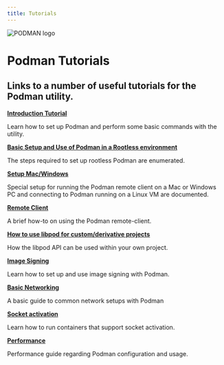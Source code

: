 ```yaml
---
title: Tutorials
---
```


![PODMAN logo](https://raw.githubusercontent.com/containers/common/main/logos/podman-logo-full-vert.png)

# Podman Tutorials

## Links to a number of useful tutorials for the Podman utility.

**[Introduction Tutorial](podman_tutorial.md)**

Learn how to set up Podman and perform some basic commands with the utility.

**[Basic Setup and Use of Podman in a Rootless environment](rootless_tutorial.md)**

The steps required to set up rootless Podman are enumerated.

**[Setup Mac/Windows](mac_win_client.md)**

Special setup for running the Podman remote client on a Mac or Windows PC and connecting to Podman running on a Linux VM are documented.

**[Remote Client](remote_client.md)**

A brief how-to on using the Podman remote-client.

**[How to use libpod for custom/derivative projects](podman-derivative-api.md)**

How the libpod API can be used within your own project.

**[Image Signing](image_signing.md)**

Learn how to set up and use image signing with Podman.

**[Basic Networking](basic_networking.md)**

A basic guide to common network setups with Podman

**[Socket activation](socket_activation.md)**

Learn how to run containers that support socket activation.

**[Performance](performance.md)**

Performance guide regarding Podman configuration and usage.

